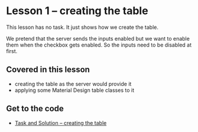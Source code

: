 # Lesson 1 – creating the table  
  
This lesson has no task. It just shows how we create the table.  
  
We pretend that the server sends the inputs enabled but we want to enable them when the checkbox gets enabled. So the inputs need to be disabled at first.  
  
## Covered in this lesson

- creating the table as the server would provide it  
- applying some Material Design table classes to it  

## Get to the code  
  
- [Task and Solution – creating the table](https://codepen.io/mulithemuli/pen/vYByEYm)  
